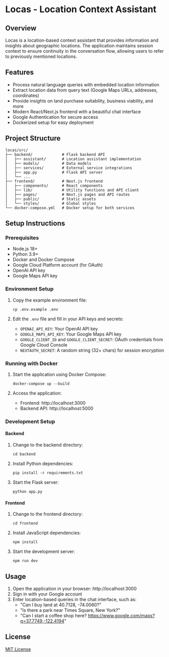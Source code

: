 # Locas - Location Context Assistant

## Overview

Locas is a location-based context assistant that provides information and insights about geographic locations. The application maintains session context to ensure continuity in the conversation flow, allowing users to refer to previously mentioned locations.

## Features

- Process natural language queries with embedded location information
- Extract location data from query text (Google Maps URLs, addresses, coordinates)
- Provide insights on land purchase suitability, business viability, and more
- Modern React/Next.js frontend with a beautiful chat interface
- Google Authentication for secure access
- Dockerized setup for easy deployment

## Project Structure

```
locas/src/
├── backend/             # Flask backend API
│   ├── assistant/       # Location assistant implementation
│   ├── models/          # Data models
│   ├── services/        # External service integrations
│   ├── app.py           # Flask API server
│   └── ...
├── frontend/            # Next.js frontend
│   ├── components/      # React components
│   ├── lib/             # Utility functions and API client
│   ├── pages/           # Next.js pages and API routes
│   ├── public/          # Static assets
│   └── styles/          # Global styles
└── docker-compose.yml   # Docker setup for both services
```

## Setup Instructions

### Prerequisites

- Node.js 18+
- Python 3.9+
- Docker and Docker Compose
- Google Cloud Platform account (for OAuth)
- OpenAI API key
- Google Maps API key

### Environment Setup

1. Copy the example environment file:
   ```
   cp .env.example .env
   ```

2. Edit the `.env` file and fill in your API keys and secrets:
   - `OPENAI_API_KEY`: Your OpenAI API key
   - `GOOGLE_MAPS_API_KEY`: Your Google Maps API key
   - `GOOGLE_CLIENT_ID` and `GOOGLE_CLIENT_SECRET`: OAuth credentials from Google Cloud Console
   - `NEXTAUTH_SECRET`: A random string (32+ chars) for session encryption

### Running with Docker

1. Start the application using Docker Compose:
   ```
   docker-compose up --build
   ```

2. Access the application:
   - Frontend: http://localhost:3000
   - Backend API: http://localhost:5000

### Development Setup

#### Backend

1. Change to the backend directory:
   ```
   cd backend
   ```

2. Install Python dependencies:
   ```
   pip install -r requirements.txt
   ```

3. Start the Flask server:
   ```
   python app.py
   ```

#### Frontend

1. Change to the frontend directory:
   ```
   cd frontend
   ```

2. Install JavaScript dependencies:
   ```
   npm install
   ```

3. Start the development server:
   ```
   npm run dev
   ```

## Usage

1. Open the application in your browser: http://localhost:3000
2. Sign in with your Google account
3. Enter location-based queries in the chat interface, such as:
   - "Can I buy land at 40.7128, -74.0060?"
   - "Is there a park near Times Square, New York?"
   - "Can I start a coffee shop here? https://www.google.com/maps?q=37.7749,-122.4194"

## License

[MIT License](LICENSE)